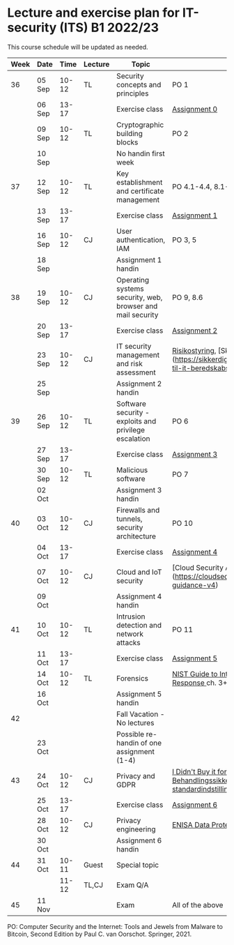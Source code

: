 # Lecture and exercise plan for IT-security (ITS) B1 2022/23

This course schedule will be updated as needed.

| Week | Date   | Time             | Lecture | Topic                                                     | Material|
| ---- | ----   | -----            | ------- | -----                                                     | --------|
| 36   | 05 Sep | 10-12            | TL      | Security concepts and principles                          | PO 1
|      | 06 Sep | 13-17            |         | Exercise class                                            | [Assignment 0](assignments/assignment0.md)
|      | 09 Sep | 10-12            | TL      | Cryptographic building blocks                             | PO 2
|      | 10 Sep |                  |         | No handin first week                                      | 
| 37   | 12 Sep | 10-12            | TL      | Key establishment and certificate management              | PO 4.1-4.4, 8.1-8.5
|      | 13 Sep | 13-17            |         | Exercise class                                            | [Assignment 1](assignments/assignment1.md)
|      | 16 Sep | 10-12            | CJ      | User authentication, IAM                                  | PO 3, 5
|      | 18 Sep |                  |         | Assignment 1 handin                                       | 
| 38   | 19 Sep | 10-12            | CJ      | Operating systems security, web, browser and mail security| PO 9, 8.6
|      | 20 Sep | 13-17            |         | Exercise class                                            | [Assignment 2](assignments/assignment2.md)
|      | 23 Sep | 10-12            | CJ      | IT security management and risk assessment 		         | [Risikostyring](https://sikkerdigital.dk/media/6835/vejledning_til_risikostyring-_nden_for_informationssikkerhed_2020.pdf), [Skabelon til beredskabspolitik] (https://sikkerdigital.dk/Media/637787961326953184/skabelon-til-it-beredskabspolitik-2022.docx) 
|      | 25 Sep |                  |         | Assignment 2 handin                                       | 
| 39   | 26 Sep | 10-12            | TL      | Software security - exploits and privilege escalation     | PO 6
|      | 27 Sep | 13-17            |         | Exercise class                                            | [Assignment 3](assignments/assignment3.md)
|      | 30 Sep | 10-12            | TL      | Malicious software                                        | PO 7
|      | 02 Oct |                  |         | Assignment 3 handin                                       | 
| 40   | 03 Oct | 10-12            | CJ      | Firewalls and tunnels, security architecture              | PO 10
|      | 04 Oct | 13-17            |         | Exercise class                                            | [Assignment 4](assignments/assignment4.md)
|      | 07 Oct | 10-12            | CJ      | Cloud and IoT security                                    | [Cloud Security Alliance pp.8-35] (https://cloudsecurityalliance.org/download/artifacts/security-guidance-v4)
|      | 09 Oct |                  |         | Assignment 4 handin                                       | 
| 41   | 10 Oct | 10-12            | TL      | Intrusion detection and network attacks                   | PO 11
|      | 11 Oct | 13-17            |         | Exercise class                                            | [Assignment 5](assignments/assignment5.md)
|      | 14 Oct | 10-12            | TL      | Forensics                                                 | [NIST Guide to Integrating Forensic Techniques into Incident Response ](https://nvlpubs.nist.gov/nistpubs/legacy/sp/nistspecialpublication800-86.pdf) ch. 3+4
|      | 16 Oct |                  |         | Assignment 5 handin                                       | 
| 42   |        |                  |         | Fall Vacation - No lectures                               |
|      | 23 Oct |                  |         | Possible re-handin of one assignment (1-4)                |
| 43   | 24 Oct | 10-12            | CJ      | Privacy and GDPR				                             | [I Didn't Buy it for Myself, Cranor](http://lorrie.cranor.org/pubs/personalization-privacy.pdf), [Datatilsynet: Behandlingssikkerhed og databeskyttelse gennem design og standardindstillinger, del II](https://datatilsynet.dk/media/7587/artikel25og32-vejledning.pdf)
|      | 25 Oct | 13-17            |         | Exercise class                                            | [Assignment 6](assignments/assignment6.md)
|      | 28 Oct | 10-12            | CJ      | Privacy engineering                                       | [ENISA Data Protection Engineering](https://www.enisa.europa.eu/publications/data-protection-engineering/@@download/fullReport)
|      | 30 Oct |                  |         | Assignment 6 handin                                       | 
| 44   | 31 Oct | 10-11            | Guest   | Special topic                                             | 
|      |        | 11-12            | TL,CJ   | Exam Q/A                                                  | 
| 45   | 11 Nov |                  |         | Exam                                                      | All of the above





PO: Computer Security and the Internet: Tools and Jewels from Malware to Bitcoin, Second Edition by Paul C. van Oorschot. Springer, 2021.

